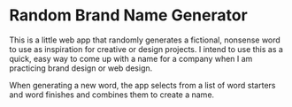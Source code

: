# Random Brand Name Generator

This is a little web app that randomly generates a fictional, nonsense word to use as inspiration for creative or design projects. I intend to use this as a quick, easy way to come up with a name for a company when I am practicing brand design or web design. 

When generating a new word, the app selects from a list of word starters and word finishes and combines them to create a name. 
